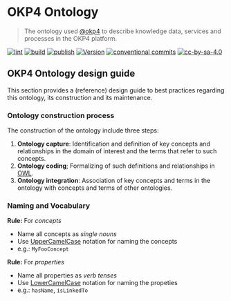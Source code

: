 # OKP4 Ontology

> The ontology used [@okp4](okp4.com) to describe knowledge data, services and processes in the OKP4 platform.

[![lint](https://img.shields.io/github/workflow/status/okp4/ontology/Lint?label=lint&style=for-the-badge)](https://github.com/okp4/ontology/actions/workflows/lint.yml)
[![build](https://img.shields.io/github/workflow/status/okp4/ontology/Build?label=build&style=for-the-badge)](https://github.com/okp4/ontology/actions/workflows/build.yml)
[![publish](https://img.shields.io/github/workflow/status/okp4/ontology/Publish?label=publish&style=for-the-badge)](https://github.com/okp4/ontology/actions/workflows/publish.yml)
[![Version](https://img.shields.io/github/v/release/okp4/ontology?style=for-the-badge)](https://github.com/okp4/ontology/releases)
[![conventional commits](https://img.shields.io/badge/Conventional%20Commits-1.0.0-yellow.svg?style=for-the-badge)](https://conventionalcommits.org)
[![cc-by-sa-4.0][cc-by-sa-image]][cc-by-sa]

## OKP4 Ontology design guide

This section provides a (reference) design guide to best practices regarding this ontology, its construction and its maintenance.

### Ontology construction process

The construction of the ontology include three steps:

1. __Ontology capture__: Identification and definition of key concepts and relationships in the domain of interest and the terms that refer to such concepts.
2. __Ontology coding__; Formalizing of such definitions and relationships in [OWL](https://www.w3.org/TR/owl-ref/).
3. __Ontology integration__: Association of key concepts and terms in the ontology with concepts and terms of other ontologies.

### Naming and Vocabulary

**Rule:** For *concepts*

- Name all concepts as *single nouns*
- Use [UpperCamelCase](https://wiki.c2.com/?UpperCamelCase) notation for naming the concepts
- e.g.: `MyFooConcept`

**Rule:** For *properties*

- Name all properties as *verb tenses*
- Use [LowerCamelCase](https://wiki.c2.com/?LowerCamelCase) notation for naming the propeties
- e.g.: `hasName`, `isLinkedTo`

[cc-by-sa]: https://creativecommons.org/licenses/by-sa/4.0/
[cc-by-sa-image]: https://i.creativecommons.org/l/by-sa/4.0/88x31.png
